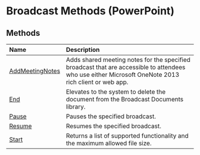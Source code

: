 
# Broadcast Methods (PowerPoint)

## Methods



|**Name**|**Description**|
|:-----|:-----|
|[AddMeetingNotes](c667cf7c-b4a2-19fc-ad1f-ed8a09c5f769.md)|Adds shared meeting notes for the specified broadcast that are accessible to attendees who use either Microsoft OneNote 2013 rich client or web app.|
|[End](b4ccda97-aa08-77ff-3a2f-8600721a55b0.md)|Elevates to the system to delete the document from the Broadcast Documents library. |
|[Pause](e41b52e8-5c3f-c4c0-5864-92bd4c53558e.md)|Pauses the specified broadcast.|
|[Resume](d141edba-f466-2d40-b177-3d3c416098ab.md)|Resumes the specified broadcast.|
|[Start](bd43dd94-8010-6e3d-ac9a-4406c6404e04.md)|Returns a list of supported functionality and the maximum allowed file size. |
